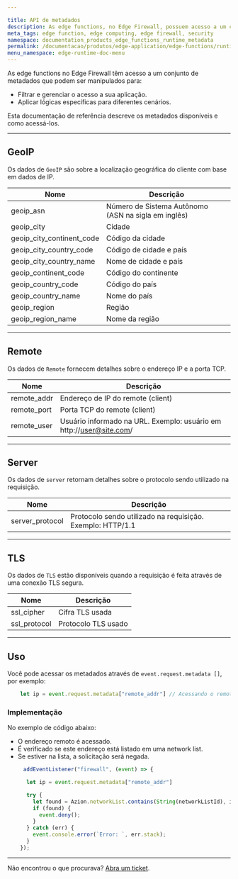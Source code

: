```yaml
---

title: API de metadados
description: As edge functions, no Edge Firewall, possuem acesso a um conjunto de metadados que podem ser utilizados para filtrar e controlar o acesso à sua aplicação, além de aplicar lógicas específicas para diferentes cenários.
meta_tags: edge function, edge computing, edge firewall, security
namespace: documentation_products_edge_functions_runtime_metadata
permalink: /documentacao/produtos/edge-application/edge-functions/runtime/api-reference/metadata/
menu_namespace: edge-runtime-doc-menu
---
```


As edge functions no Edge Firewall têm acesso a um conjunto de metadados que podem ser manipulados para:

- Filtrar e gerenciar o acesso a sua aplicação.
- Aplicar lógicas específicas para diferentes cenários.

Esta documentação de referência descreve os metadados disponíveis e como acessá-los.

---

## GeoIP

Os dados de `GeoIP` são sobre a localização geográfica do cliente com base em dados de IP.

| Nome | Descrição |
| - | - |
| geoip_asn | Número de Sistema Autônomo (ASN na sigla em inglês) |
| geoip_city | Cidade |
| geoip_city_continent_code | Código da cidade |
| geoip_city_country_code | Código de cidade e país |
| geoip_city_country_name | Nome de cidade e país |
| geoip_continent_code | Código do continente |
| geoip_country_code | Código do país |
| geoip_country_name | Nome do país|
| geoip_region | Região |
| geoip_region_name | Nome da região |

---

## Remote

Os dados de `Remote` fornecem detalhes sobre o endereço IP e a porta TCP.

| Nome | Descrição |
|----------------------------------|----------------------------------------------------------------|
|  remote_addr                     | Endereço de IP do remote (client)                                   |
|  remote_port                     | Porta TCP do remote (client)                                      |
|  remote_user                     | Usuário informado na URL. Exemplo: usuário em http://user@site.com/ |


---

## Server

Os dados de `server` retornam detalhes sobre o protocolo sendo utilizado na requisição.

| Nome | Descrição |
|----------------------------------|----------------------------------------------------------------|
| server_protocol      | Protocolo sendo utilizado na requisição. Exemplo: HTTP/1.1 |

---

## TLS

Os dados de `TLS` estão disponíveis quando a requisição é feita através de uma conexão TLS segura.

| Nome | Descrição |
|----------------------------------|----------------------------------------------------------------|
| ssl_cipher | Cifra TLS usada |
| ssl_protocol | Protocolo TLS usado |

---

## Uso

Você pode acessar os metadados através de `event.request.metadata []`, por exemplo:

```javascript
    let ip = event.request.metadata["remote_addr"] // Acessando o remote address da requisição
```

### Implementação

No exemplo de código abaixo:

- O endereço remoto é acessado.
- É verificado se este endereço está listado em uma network list.
- Se estiver na lista, a solicitação será negada.

```javascript
     addEventListener("firewall", (event) => {

      let ip = event.request.metadata["remote_addr"] 

      try {
        let found = Azion.networkList.contains(String(networkListId), ip); 
        if (found) {
          event.deny();
        }
      } catch (err) {
        event.console.error(`Error: `, err.stack);
      }
    });
```

---

Não encontrou o que procurava? [Abra um ticket](https://tickets.azion.com/pt-BR/support/login/).
